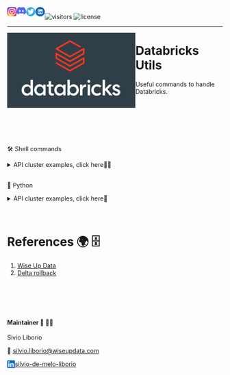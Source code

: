 <a href="https://github.com/wiseupdata/wiseupdata">
  <img align="left" alt="Wise Up Data's Instagram" width="22px" src="https://raw.githubusercontent.com/wiseupdata/wiseupdata/main/assets/instagram.png" />   
</a> 
<a href="https://github.com/wiseupdata/wiseupdata">
  <img align="left" alt="wise Up Data's Discord" width="22px" src="https://raw.githubusercontent.com/wiseupdata/wiseupdata/main/assets/discord.png" />
</a>
<a href="https://github.com/wiseupdata/wiseupdata">
  <img align="left" alt="wise Up Data | Twitter" width="22px" src="https://raw.githubusercontent.com/wiseupdata/wiseupdata/main/assets/twitter.png" />
</a>
<a href="https://github.com/wiseupdata/wiseupdata">
  <img align="left" alt="wise Up Data's LinkedIN" width="22px" src="https://raw.githubusercontent.com/wiseupdata/wiseupdata/main/assets/linkedin.png" />
</a>

![visitors](https://visitor-badge.glitch.me/badge?page_id=wiseupdata.databricks&left_color=green&right_color=black)
![license](https://img.shields.io/github/license/wiseupdata/databricks)

---

<a name="readme-top"></a>

<a href="https://github.com/wiseupdata/wiseupdata">
<img align="left" alt="img" src="assets/databricks.png" width="300" />
</a>

<h1>
Databricks Utils
</h1>
Useful commands to handle Databricks.
<br>
<br>
<br>
<br>
<br>
<br>
<br>


🛠️ Shell commands 

<details>
<summary>
  API cluster examples, click here🧑‍💻
</summary>
<details>
<summary>
  Requirements ⛏️
</summary>

 - jq `sudo apt install jq`

</details>
<details>
<summary>
 Credentials 🗝️
</summary>

### 🛂 Create a file with your credentials 

> credentials.sh [file example]
```
#!/bin/bash
API_TOKEN=dap111111111111111111111111-1
API_END_POINT=https://adb-11111111111111.1.azuredatabricks.net/api/2.0
USER=user@email.net
```

###  ⏳ Loading the credentials to environment
```
# load
source credentials.sh

#check
echo $API_END_POINT
```

</details>

<br>

# ☄️ Commands

### 💣 Delete a cluster
```
curl -H "Authorization: Bearer $API_TOKEN" -X POST -H 'Content-Type: application/json' \
 -d '{ "cluster_id": "0407-081042-7m1u0ojm" }' $API_END_POINT/clusters/delete
```

### 🤖 Get cluster config 
```
curl -H "Authorization: Bearer $API_TOKEN" -X POST -H 'Content-Type: application/json' $API_END_POINT/clusters/get \
--data '{ "cluster_id": "0111-010002-61n4lt49" }' | jq .
```

### 👣 Change the owner of the cluster
```
curl -H "Authorization: Bearer $API_TOKEN" -X POST -H 'Content-Type: application/json' $API_END_POINT/clusters/change-owner \
--data '{"cluster_id": "0127-010001-9datovv7", "owner_username": $USER }' | jq .
```

### 🕵️ Get user permissions levels in the cluster
```
curl -H "Authorization: Bearer $API_TOKEN" -X GET -H 'Content-Type: application/json' $API_END_POINT/permissions/clusters/0110-010002-j8sq1p9s/permissionLevels | jq .
```

### 🪁 Get permissions to the cluster
```
curl -H "Authorization: Bearer $API_TOKEN" -X GET -H 'Content-Type: application/json' $API_END_POINT/permissions/clusters/0110-010002-j8sq1p9s | jq .
```

### 🤝 Give permissions to another user in your cluster
```
curl -H "Authorization: Bearer $API_TOKEN" -X PATCH -H 'Content-Type: application/json' $API_END_POINT/preview/permissions/clusters/0406-010001-5ms481wi \
--data '{ "access_control_list": [ { "user_name": $USER, "permission_level": "CAN_MANAGE" } ] }' | jq .
```

<br>

</details>

<br>

🐍 Python 

<details>
<summary>
  API cluster examples, click here🔗
</summary>


### Under construction 🛠️

```
echo "wait"
```

</details>

<br>
<br>

# References 🌍 🗄️

1. [Wise Up Data](https://github.com/wiseupdata)
1. [Delta rollback](https://delta.io/blog/2022-10-03-rollback-delta-lake-restore/)

<br><br>
---

#### Maintainer 🤗 👨‍💻

Sivio Liborio

📧 silvio.liborio@wiseupdata.com

<a href="https://www.linkedin.com/in/silvio-de-melo-liborio">silvio-de-melo-liborio <img align="left" alt="LinkedIN" width="18px" src="https://raw.githubusercontent.com/wiseupdata/wsl-latest/main/assets/linkedin.svg" />
</a>
